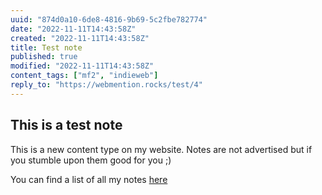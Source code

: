 ```yaml
---
uuid: "874d0a10-6de8-4816-9b69-5c2fbe782774"
date: "2022-11-11T14:43:58Z"
created: "2022-11-11T14:43:58Z"
title: Test note
published: true
modified: "2022-11-11T14:43:58Z"
content_tags: ["mf2", "indieweb"]
reply_to: "https://webmention.rocks/test/4"
---
```


## This is a test note

This is a new content type on my website. Notes are not advertised but if you stumble upon them good for you ;)

You can find a list of all my notes [here](/mf2)

